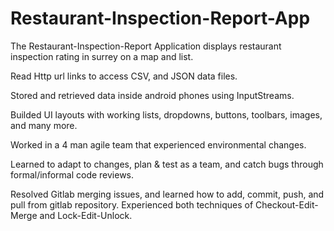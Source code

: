 # Restaurant-Inspection-Report-App

The Restaurant-Inspection-Report Application displays restaurant inspection rating in surrey on a map and list.



Read Http url links to access CSV, and JSON data files.  

Stored and retrieved data inside android phones using InputStreams.

Builded UI layouts with working lists, dropdowns, buttons, toolbars, images, and many more.  

Worked in a 4 man agile team that experienced environmental changes. 

Learned to adapt to changes, plan & test as a team, and catch bugs through formal/informal code reviews. 

Resolved Gitlab merging issues, and learned how to add, commit, push, and pull from gitlab repository. Experienced both techniques of Checkout-Edit-Merge and Lock-Edit-Unlock.
